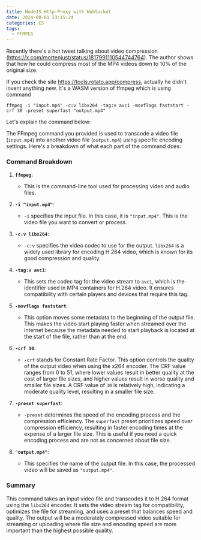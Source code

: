 ```yaml
---
title: NodeJS Http-Proxy with WebSocket
date: 2024-08-01 23:15:24
categories: CS
tags:
  - FFMPEG
---
```


Recently there's a hot tweet talking about video compression (https://x.com/mortenjust/status/1817991110544744764). The author shows that how he could compress most of the MP4 videos down to 10% of the original size.

If you check the site https://tools.rotato.app/compress, actually he didn't invent anything new. It's a WASM version of ffmpeg which is using command

```
ffmpeg -i "input.mp4" -c:v libx264 -tag:v avc1 -movflags faststart -crf 30 -preset superfast "output.mp4"
```

Let's explain the command below:

The FFmpeg command you provided is used to transcode a video file (`input.mp4`) into another video file (`output.mp4`) using specific encoding settings. Here's a breakdown of what each part of the command does:

### Command Breakdown

1.  **`ffmpeg`**:

    - This is the command-line tool used for processing video and audio files.

2.  **`-i "input.mp4"`**:

    - `-i` specifies the input file. In this case, it is `"input.mp4"`. This is the video file you want to convert or process.

3.  **`-c:v libx264`**:

    - `-c:v` specifies the video codec to use for the output. `libx264` is a widely used library for encoding H.264 video, which is known for its good compression and quality.

4.  **`-tag:v avc1`**:

    - This sets the codec tag for the video stream to `avc1`, which is the identifier used in MP4 containers for H.264 video. It ensures compatibility with certain players and devices that require this tag.

5.  **`-movflags faststart`**:

    - This option moves some metadata to the beginning of the output file. This makes the video start playing faster when streamed over the internet because the metadata needed to start playback is located at the start of the file, rather than at the end.

6.  **`-crf 30`**:

    - `-crf` stands for Constant Rate Factor. This option controls the quality of the output video when using the x264 encoder. The CRF value ranges from 0 to 51, where lower values result in better quality at the cost of larger file sizes, and higher values result in worse quality and smaller file sizes. A CRF value of `30` is relatively high, indicating a moderate quality level, resulting in a smaller file size.

7.  **`-preset superfast`**:

    - `-preset` determines the speed of the encoding process and the compression efficiency. The `superfast` preset prioritizes speed over compression efficiency, resulting in faster encoding times at the expense of a larger file size. This is useful if you need a quick encoding process and are not as concerned about file size.

8.  **`"output.mp4"`**:

    - This specifies the name of the output file. In this case, the processed video will be saved as `"output.mp4"`.

### Summary

This command takes an input video file and transcodes it to H.264 format using the `libx264` encoder. It sets the video stream tag for compatibility, optimizes the file for streaming, and uses a preset that balances speed and quality. The output will be a moderately compressed video suitable for streaming or uploading where file size and encoding speed are more important than the highest possible quality.
